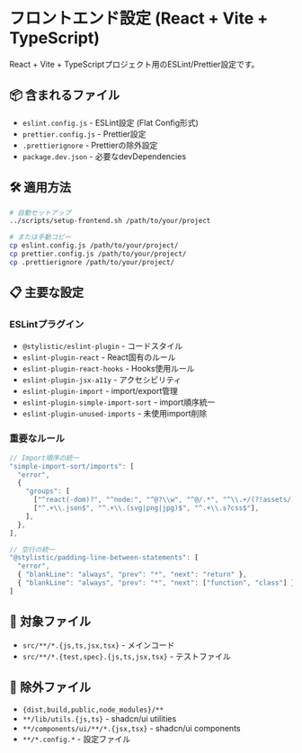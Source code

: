 # フロントエンド設定 (React + Vite + TypeScript)

React + Vite + TypeScriptプロジェクト用のESLint/Prettier設定です。

## 📦 含まれるファイル

- `eslint.config.js` - ESLint設定 (Flat Config形式)
- `prettier.config.js` - Prettier設定
- `.prettierignore` - Prettierの除外設定
- `package.dev.json` - 必要なdevDependencies

## 🛠️ 適用方法

```bash
# 自動セットアップ
../scripts/setup-frontend.sh /path/to/your/project

# または手動コピー
cp eslint.config.js /path/to/your/project/
cp prettier.config.js /path/to/your/project/
cp .prettierignore /path/to/your/project/
```

## 📋 主要な設定

### ESLintプラグイン

- `@stylistic/eslint-plugin` - コードスタイル
- `eslint-plugin-react` - React固有のルール
- `eslint-plugin-react-hooks` - Hooks使用ルール
- `eslint-plugin-jsx-a11y` - アクセシビリティ
- `eslint-plugin-import` - import/export管理
- `eslint-plugin-simple-import-sort` - import順序統一
- `eslint-plugin-unused-imports` - 未使用import削除

### 重要なルール

```javascript
// Import順序の統一
"simple-import-sort/imports": [
  "error",
  {
    "groups": [
      ["^react(-dom)?", "^node:", "^@?\\w", "^@/.*", "^\\.+/(?!assets/)"],
      ["^.+\\.json$", "^.+\\.(svg|png|jpg)$", "^.+\\.s?css$"],
    ],
  },
],

// 空行の統一
"@stylistic/padding-line-between-statements": [
  "error",
  { "blankLine": "always", "prev": "*", "next": "return" },
  { "blankLine": "always", "prev": "*", "next": ["function", "class"] }
]
```

## 🎯 対象ファイル

- `src/**/*.{js,ts,jsx,tsx}` - メインコード
- `src/**/*.{test,spec}.{js,ts,jsx,tsx}` - テストファイル

## 🚫 除外ファイル

- `{dist,build,public,node_modules}/**`
- `**/lib/utils.{js,ts}` - shadcn/ui utilities
- `**/components/ui/**/*.{jsx,tsx}` - shadcn/ui components
- `**/*.config.*` - 設定ファイル